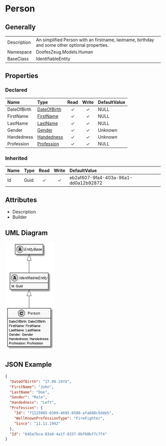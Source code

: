 ﻿# Person

## Generally

|||
|:-|:-|
|Description|An simplified Person with an firstname, lastname, birthday and some other optional properties.|
|Namespace|DoofesZeug.Models.Human|
|BaseClass|IdentifiableEntity|

## Properties

### Declared

|Name|Type|Read|Write|DefaultValue|
|:---|:---|:--:|:---:|:-----------|
|DateOfBirth|[DateOfBirth](../../Models/DoofesZeug.Models.Human\DateOfBirth.md)|&#x2713;|&#x2713;|NULL|
|FirstName|[FirstName](../../Models/DoofesZeug.Models.Human\FirstName.md)|&#x2713;|&#x2713;|NULL|
|LastName|[LastName](../../Models/DoofesZeug.Models.Human\LastName.md)|&#x2713;|&#x2713;|NULL|
|Gender|[Gender](../../Enumerations/DoofesZeug.Models.Human\Gender.md)|&#x2713;|&#x2713;|Unknown|
|Handedness|[Handedness](../../Enumerations/DoofesZeug.Models.Human\Handedness.md)|&#x2713;|&#x2713;|Unknown|
|Profession|[Profession](../../Models/DoofesZeug.Models.Human.Professions\Profession.md)|&#x2713;|&#x2713;|NULL|

### Inherited

|Name|Type|Read|Write|DefaultValue|
|:---|:---|:--:|:---:|:-----------|
|Id|Guid|&#x2713;|&#x2713;|eb2af607-9fa4-403a-96a1-dd0a12b92872|

## Attributes

- Description
- Builder

## UML Diagram

![Person.png](./Person.png "Person")

## JSON Example

```json
{
  "DateOfBirth": "27.09.1974",
  "FirstName": "John",
  "LastName": "Doe",
  "Gender": "Male",
  "Handedness": "Left",
  "Profession": {
    "Id": "71125905-0309-4695-8580-afa688c5dde5",
    "WellKnownProfessionType": "FireFighter",
    "Since": "11.11.1942"
  },
  "Id": "645a7bca-83a0-4a1f-8337-0bf68bf7c7f4"
}
```

